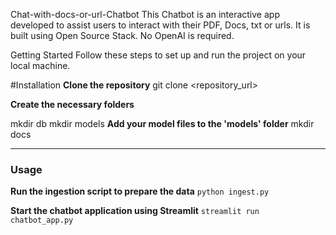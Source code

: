 Chat-with-docs-or-url-Chatbot
This Chatbot is an interactive app developed to assist users to interact with their PDF, Docs, txt or urls. It is built using Open Source Stack. No OpenAI is required.

Getting Started
Follow these steps to set up and run the project on your local machine.


#Installation
**Clone the repository**
git clone <repository_url>


**Create the necessary folders**

mkdir db
mkdir models
**Add your model files to the 'models' folder**
mkdir docs

----
### Usage 


**Run the ingestion script to prepare the data** 
`python ingest.py`


**Start the chatbot application using Streamlit** 
`streamlit run chatbot_app.py`
